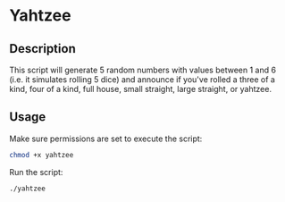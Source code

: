 # Yahtzee

## Description

This script will generate 5 random numbers with values between 1 and 6 (i.e. it simulates rolling 5 dice) and announce if you've rolled a three of a kind, four of a kind, full house, small straight, large straight, or yahtzee.

## Usage

Make sure permissions are set to execute the script:
```bash
chmod +x yahtzee
```

Run the script:
```bash
./yahtzee
```